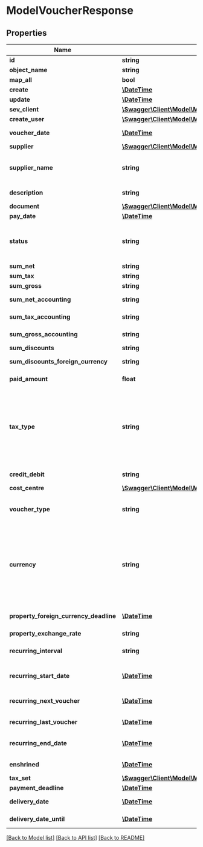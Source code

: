 # ModelVoucherResponse

## Properties
Name | Type | Description | Notes
------------ | ------------- | ------------- | -------------
**id** | **string** | The voucher id | [optional] 
**object_name** | **string** | The voucher object name | [optional] 
**map_all** | **bool** |  | [optional] 
**create** | [**\DateTime**](\DateTime.md) | Date of voucher creation | [optional] 
**update** | [**\DateTime**](\DateTime.md) | Date of last voucher update | [optional] 
**sev_client** | [**\Swagger\Client\Model\ModelVoucherResponseSevClient**](ModelVoucherResponseSevClient.md) |  | [optional] 
**create_user** | [**\Swagger\Client\Model\ModelVoucherResponseCreateUser**](ModelVoucherResponseCreateUser.md) |  | [optional] 
**voucher_date** | [**\DateTime**](\DateTime.md) | Needs to be provided as timestamp or dd.mm.yyyy | [optional] 
**supplier** | [**\Swagger\Client\Model\ModelVoucherResponseSupplier**](ModelVoucherResponseSupplier.md) |  | [optional] 
**supplier_name** | **string** | The supplier name.&lt;br&gt;       The value you provide here will determine what supplier name is shown for the voucher in case you did not provide a supplier. | [optional] 
**description** | **string** | The description of the voucher. Essentially the voucher number. | [optional] 
**document** | [**\Swagger\Client\Model\ModelVoucherResponseDocument**](ModelVoucherResponseDocument.md) |  | [optional] 
**pay_date** | [**\DateTime**](\DateTime.md) | Needs to be timestamp or dd.mm.yyyy | [optional] 
**status** | **string** | Please have a look in       &lt;a href&#x3D;&#x27;https://api.sevdesk.de/#section/Types-and-status-of-vouchers&#x27;&gt;status of vouchers&lt;/a&gt;      to see what the different status codes mean | [optional] 
**sum_net** | **string** | Net sum of the voucher | [optional] 
**sum_tax** | **string** | Tax sum of the voucher | [optional] 
**sum_gross** | **string** | Gross sum of the voucher | [optional] 
**sum_net_accounting** | **string** | Net accounting sum of the voucher. Is usually the same as sumNet | [optional] 
**sum_tax_accounting** | **string** | Tax accounting sum of the voucher. Is usually the same as sumTax | [optional] 
**sum_gross_accounting** | **string** | Gross accounting sum of the voucher. Is usually the same as sumGross | [optional] 
**sum_discounts** | **string** | Sum of all discounts in the voucher | [optional] 
**sum_discounts_foreign_currency** | **string** | Discounts sum of the voucher in the foreign currency | [optional] 
**paid_amount** | **float** | Amount which has already been paid for this voucher by the customer | [optional] 
**tax_type** | **string** | Tax type of the voucher. There are four tax types: 1. default - Umsatzsteuer ausweisen 2. eu - Steuerfreie innergemeinschaftliche Lieferung (Europäische Union) 3. noteu - Steuerschuldnerschaft des Leistungsempfängers (außerhalb EU, z. B. Schweiz) 4. custom - Using custom tax set 5. ss - Not subject to VAT according to §19 1 UStG Tax rates are heavily connected to the tax type used. | [optional] 
**credit_debit** | **string** | Defines if your voucher is a credit (C) or debit (D) | [optional] 
**cost_centre** | [**\Swagger\Client\Model\ModelVoucherResponseCostCentre**](ModelVoucherResponseCostCentre.md) |  | [optional] 
**voucher_type** | **string** | Type of the voucher. For more information on the different types, check       &lt;a href&#x3D;&#x27;https://api.sevdesk.de/#section/Types-and-status-of-vouchers&#x27;&gt;this&lt;/a&gt; | [optional] 
**currency** | **string** | specifies which currency the voucher should have. Attention: If the currency differs from the default currency stored in the account, then either the \&quot;propertyForeignCurrencyDeadline\&quot; or \&quot;propertyExchangeRate\&quot; parameter must be specified. If both parameters are specified, then the \&quot;propertyForeignCurrencyDeadline\&quot; parameter is preferred | [optional] 
**property_foreign_currency_deadline** | [**\DateTime**](\DateTime.md) | Defines the exchange rate day and and then the exchange rate is set from sevDesk. Needs to be provided as timestamp or dd.mm.yyyy | [optional] 
**property_exchange_rate** | **string** | Defines the exchange rate | [optional] 
**recurring_interval** | **string** | The DateInterval in which recurring vouchers are generated.&lt;br&gt;       Necessary attribute for all recurring vouchers. | [optional] 
**recurring_start_date** | [**\DateTime**](\DateTime.md) | The date when the recurring vouchers start being generated.&lt;br&gt;       Necessary attribute for all recurring vouchers. | [optional] 
**recurring_next_voucher** | [**\DateTime**](\DateTime.md) | The date when the next voucher should be generated.&lt;br&gt;       Necessary attribute for all recurring vouchers. | [optional] 
**recurring_last_voucher** | [**\DateTime**](\DateTime.md) | The date when the last voucher was generated. | [optional] 
**recurring_end_date** | [**\DateTime**](\DateTime.md) | The date when the recurring vouchers end being generated.&lt;br&gt;      Necessary attribute for all recurring vouchers. | [optional] 
**enshrined** | [**\DateTime**](\DateTime.md) | Defines if and when voucher was enshrined. Enshrined vouchers can not be manipulated. | [optional] 
**tax_set** | [**\Swagger\Client\Model\ModelVoucherResponseTaxSet**](ModelVoucherResponseTaxSet.md) |  | [optional] 
**payment_deadline** | [**\DateTime**](\DateTime.md) | Payment deadline of the voucher. | [optional] 
**delivery_date** | [**\DateTime**](\DateTime.md) | Needs to be provided as timestamp or dd.mm.yyyy | [optional] 
**delivery_date_until** | [**\DateTime**](\DateTime.md) | Needs to be provided as timestamp or dd.mm.yyyy | [optional] 

[[Back to Model list]](../../README.md#documentation-for-models) [[Back to API list]](../../README.md#documentation-for-api-endpoints) [[Back to README]](../../README.md)

